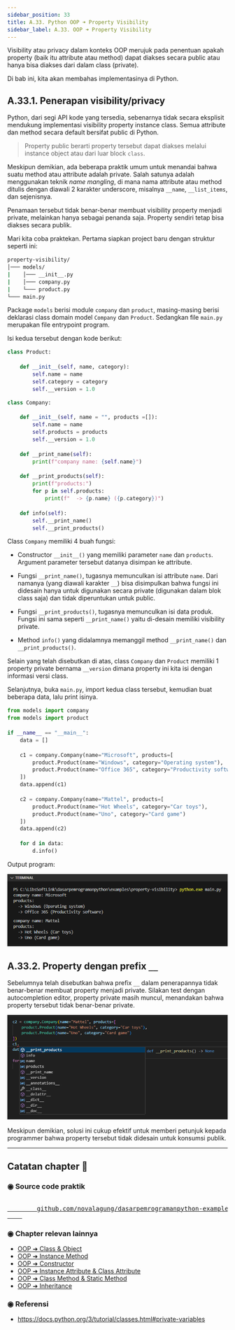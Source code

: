 ```yaml
---
sidebar_position: 33
title: A.33. Python OOP ➜ Property Visibility
sidebar_label: A.33. OOP ➜ Property Visibility
---
```


Visibility atau privacy dalam konteks OOP merujuk pada penentuan apakah property (baik itu attribute atau method) dapat diakses secara public atau hanya bisa diakses dari dalam class (private).

Di bab ini, kita akan membahas implementasinya di Python.

## A.33.1. Penerapan visibility/privacy

Python, dari segi API kode yang tersedia, sebenarnya tidak secara eksplisit mendukung implementasi visibility property instance class. Semua attribute dan method secara default bersifat public di Python.

> Property public berarti property tersebut dapat diakses melalui instance object atau dari luar block `class`.

Meskipun demikian, ada beberapa praktik umum untuk menandai bahwa suatu method atau attribute adalah private. Salah satunya adalah menggunakan  teknik *name mangling*, di mana nama attribute atau method ditulis dengan diawali 2 karakter underscore, misalnya `__name`, `__list_items`, dan sejenisnya.

Penamaan tersebut tidak benar-benar membuat visibility property menjadi private, melainkan hanya sebagai penanda saja. Property sendiri tetap bisa diakses secara publik.

Mari kita coba praktekan. Pertama siapkan project baru dengan struktur seperti ini:

<div style={{ width: '250px' }}>

```bash title="Project structure"
property-visibility/
│─── models/
|    │─── __init__.py
|    │─── company.py
|    └─── product.py
└─── main.py
```

</div>

Package `models` berisi module `company` dan `product`, masing-masing berisi deklarasi class domain model `Company` dan `Product`. Sedangkan file `main.py` merupakan file entrypoint program.

Isi kedua tersebut dengan kode berikut:

```python title="models/product.py"
class Product:

    def __init__(self, name, category):
        self.name = name
        self.category = category
        self.__version = 1.0
```

```python title="models/product.py"
class Company:

    def __init__(self, name = "", products =[]):
        self.name = name
        self.products = products
        self.__version = 1.0
    
    def __print_name(self):
        print(f"company name: {self.name}")

    def __print_products(self):
        print(f"products:")
        for p in self.products:
            print(f"  -> {p.name} ({p.category})")

    def info(self):
        self.__print_name()
        self.__print_products()
```

Class `Company` memiliki 4 buah fungsi:

- Constructor `__init__()` yang memiliki parameter `name` dan `products`. Argument parameter tersebut datanya disimpan ke attribute.

- Fungsi `__print_name()`, tugasnya memunculkan isi attribute `name`. Dari namanya (yang diawali karakter `__`) bisa disimpulkan bahwa fungsi ini didesain hanya untuk digunakan secara private (digunakan dalam blok class saja) dan tidak diperuntukan untuk public.

- Fungsi `__print_products()`, tugasnya memunculkan isi data produk. Fungsi ini sama seperti `__print_name()` yaitu di-desain memiliki visibility private.

- Method `info()` yang didalamnya memanggil method `__print_name()` dan `__print_products()`.

Selain yang telah disebutkan di atas, class `Company` dan `Product` memiliki 1 property private bernama `__version` dimana property ini kita isi dengan informasi versi class.

Selanjutnya, buka `main.py`, import kedua class tersebut, kemudian buat beberapa data, lalu print isinya.

```python title="main.py"
from models import company
from models import product

if __name__ == "__main__":
    data = []

    c1 = company.Company(name="Microsoft", products=[
        product.Product(name="Windows", category="Operating system"),
        product.Product(name="Office 365", category="Productivity software")
    ])
    data.append(c1)

    c2 = company.Company(name="Mattel", products=[
        product.Product(name="Hot Wheels", category="Car toys"),
        product.Product(name="Uno", category="Card game")
    ])
    data.append(c2)

    for d in data:
        d.info()
```

Output program:

![Property visibility Python](img/property-visibility-1.png)

## A.33.2. Property dengan prefix `__`

Sebelumnya telah disebutkan bahwa prefix `__` dalam penerapannya tidak benar-benar membuat property menjadi private. Silakan test dengan autocompletion editor, property private masih muncul, menandakan bahwa property tersebut tidak benar-benar private.

![Property visibility Python](img/property-visibility-2.png)

Meskipun demikian, solusi ini cukup efektif untuk memberi petunjuk kepada programmer bahwa property tersebut tidak didesain untuk konsumsi publik.

---

<div class="section-footnote">

## Catatan chapter 📑

### ◉ Source code praktik

<pre>
    <a href="https://github.com/novalagung/dasarpemrogramanpython-example/tree/master/property-visibility">
        github.com/novalagung/dasarpemrogramanpython-example/../property-visibility
    </a>
</pre>

### ◉ Chapter relevan lainnya

- [OOP ➜ Class & Object](/basic/class-object)
- [OOP ➜ Instance Method](/basic/instance-method)
- [OOP ➜ Constructor](/basic/class-constructor)
- [OOP ➜ Instance Attribute & Class Attribute](/basic/instance-attribute-class-attribute)
- [OOP ➜ Class Method & Static Method](/basic/class-method-static-method)
- [OOP ➜ Inheritance](#)

### ◉ Referensi

- https://docs.python.org/3/tutorial/classes.html#private-variables

</div>
